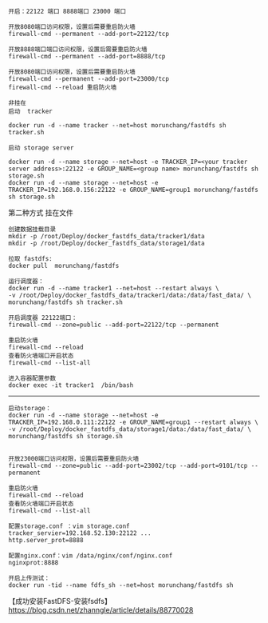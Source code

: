 
    开启：22122 端口 8888端口 23000 端口
    
    开放8080端口访问权限，设置后需要重启防火墙
    firewall-cmd --permanent --add-port=22122/tcp 
    
    开放8888端口端口访问权限，设置后需要重启防火墙
    firewall-cmd --permanent --add-port=8888/tcp 
    
    开放8080端口访问权限，设置后需要重启防火墙
    firewall-cmd --permanent --add-port=23000/tcp 
    firewall-cmd --reload 重启防火墙
     
    非挂在
    启动  tracker
    
    docker run -d --name tracker --net=host morunchang/fastdfs sh tracker.sh
    
    启动 storage server
    
    docker run -d --name storage --net=host -e TRACKER_IP=<your tracker server address>:22122 -e GROUP_NAME=<group name> morunchang/fastdfs sh storage.sh
    docker run -d --name storage --net=host -e TRACKER_IP=192.168.0.156:22122 -e GROUP_NAME=group1 morunchang/fastdfs sh storage.sh


第二种方式 挂在文件


    创建数据挂载目录
    mkdir -p /root/Deploy/docker_fastdfs_data/tracker1/data
    mkdir -p /root/Deploy/docker_fastdfs_data/storage1/data
           
    拉取 fastdfs:
    docker pull  morunchang/fastdfs
    
    运行调度器： 
    docker run -d --name tracker1 --net=host --restart always \
    -v /root/Deploy/docker_fastdfs_data/tracker1/data:/data/fast_data/ \
    morunchang/fastdfs sh tracker.sh
    
    开启调度器 22122端口：
    firewall-cmd --zone=public --add-port=22122/tcp --permanent 
    
    重启防火墙
    firewall-cmd --reload  
    查看防火墙端口开启状态
    firewall-cmd --list-all
    
    进入容器配置参数
    docker exec -it tracker1  /bin/bash

----------

    启动storage：
    docker run -d --name storage --net=host -e TRACKER_IP=192.168.0.111:22122 -e GROUP_NAME=group1 --restart always \
    -v /root/Deploy/docker_fastdfs_data/storage1/data:/data/fast_data/ \
    morunchang/fastdfs sh storage.sh 
    
    
    开放23000端口访问权限，设置后需要重启防火墙
    firewall-cmd --zone=public --add-port=23002/tcp --add-port=9101/tcp --permanent 
    
    重启防火墙
    firewall-cmd --reload  
    查看防火墙端口开启状态
    firewall-cmd --list-all
    
    配置storage.conf ：vim storage.conf  
    tracker_servier=192.168.52.130:22122 ...
    http.server_prot=8888
    
    配置nginx.conf：vim /data/nginx/conf/nginx.conf 
    nginxprot:8888
    
    开启上传测试：
    docker run -tid --name fdfs_sh --net=host morunchang/fastdfs sh

【成功安装FastDFS-安装fsdfs】
 https://blog.csdn.net/zhanngle/article/details/88770028

